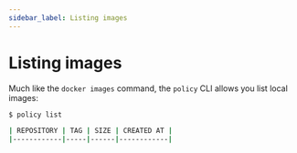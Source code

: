 ```yaml
---
sidebar_label: Listing images
---
```


# Listing images

Much like the `docker images` command, the `policy` CLI allows you list local images:

```bash
$ policy list

| REPOSITORY | TAG | SIZE | CREATED AT |
|------------|-----|------|------------|
```
